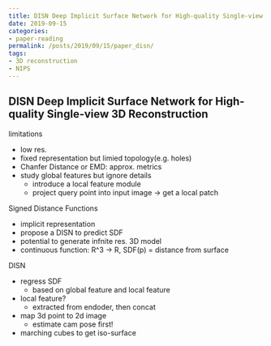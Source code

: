 ```yaml
---
title: DISN Deep Implicit Surface Network for High-quality Single-view 3D Reconstruction
date: 2019-09-15
categories:
- paper-reading
permalink: /posts/2019/09/15/paper_disn/
tags:
- 3D reconstruction
- NIPS
---
```


## DISN Deep Implicit Surface Network for High-quality Single-view 3D Reconstruction

limitations
- low res.
- fixed representation but limied topology(e.g. holes)
- Chanfer Distance or EMD: approx. metrics
- study global features but ignore details
    - introduce a local feature module
    - project query point into input image -> get a local patch

Signed Distance Functions
- implicit representation
- propose a DISN to predict SDF
- potential to generate infnite res. 3D model
- continuous function: R^3 -> R, SDF(p) = distance from surface

DISN
- regress SDF
    - based on global feature and local feature
- local feature?
    - extracted from endoder, then concat
- map 3d point to 2d image
    - estimate cam pose first!
- marching cubes to get iso-surface
